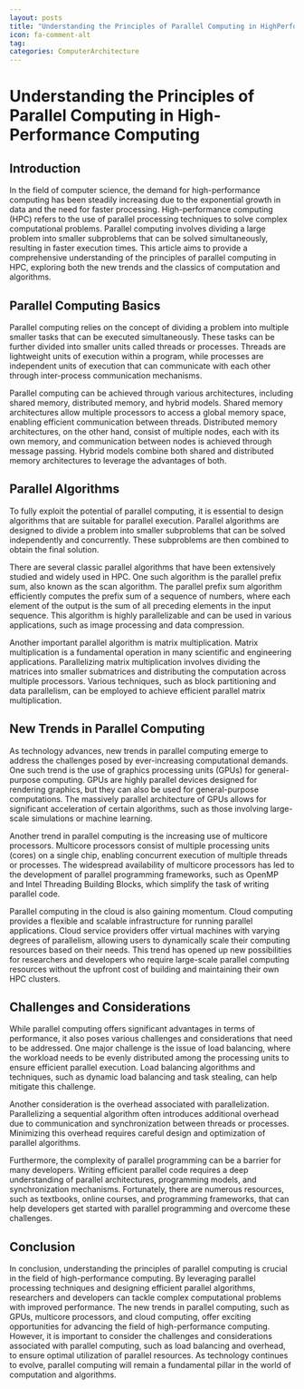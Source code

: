 ```yaml
---
layout: posts
title: "Understanding the Principles of Parallel Computing in HighPerformance Computing"
icon: fa-comment-alt
tag:      
categories: ComputerArchitecture
---
```



# Understanding the Principles of Parallel Computing in High-Performance Computing

## Introduction

In the field of computer science, the demand for high-performance computing has been steadily increasing due to the exponential growth in data and the need for faster processing. High-performance computing (HPC) refers to the use of parallel processing techniques to solve complex computational problems. Parallel computing involves dividing a large problem into smaller subproblems that can be solved simultaneously, resulting in faster execution times. This article aims to provide a comprehensive understanding of the principles of parallel computing in HPC, exploring both the new trends and the classics of computation and algorithms.

## Parallel Computing Basics

Parallel computing relies on the concept of dividing a problem into multiple smaller tasks that can be executed simultaneously. These tasks can be further divided into smaller units called threads or processes. Threads are lightweight units of execution within a program, while processes are independent units of execution that can communicate with each other through inter-process communication mechanisms.

Parallel computing can be achieved through various architectures, including shared memory, distributed memory, and hybrid models. Shared memory architectures allow multiple processors to access a global memory space, enabling efficient communication between threads. Distributed memory architectures, on the other hand, consist of multiple nodes, each with its own memory, and communication between nodes is achieved through message passing. Hybrid models combine both shared and distributed memory architectures to leverage the advantages of both.

## Parallel Algorithms

To fully exploit the potential of parallel computing, it is essential to design algorithms that are suitable for parallel execution. Parallel algorithms are designed to divide a problem into smaller subproblems that can be solved independently and concurrently. These subproblems are then combined to obtain the final solution.

There are several classic parallel algorithms that have been extensively studied and widely used in HPC. One such algorithm is the parallel prefix sum, also known as the scan algorithm. The parallel prefix sum algorithm efficiently computes the prefix sum of a sequence of numbers, where each element of the output is the sum of all preceding elements in the input sequence. This algorithm is highly parallelizable and can be used in various applications, such as image processing and data compression.

Another important parallel algorithm is matrix multiplication. Matrix multiplication is a fundamental operation in many scientific and engineering applications. Parallelizing matrix multiplication involves dividing the matrices into smaller submatrices and distributing the computation across multiple processors. Various techniques, such as block partitioning and data parallelism, can be employed to achieve efficient parallel matrix multiplication.

## New Trends in Parallel Computing

As technology advances, new trends in parallel computing emerge to address the challenges posed by ever-increasing computational demands. One such trend is the use of graphics processing units (GPUs) for general-purpose computing. GPUs are highly parallel devices designed for rendering graphics, but they can also be used for general-purpose computations. The massively parallel architecture of GPUs allows for significant acceleration of certain algorithms, such as those involving large-scale simulations or machine learning.

Another trend in parallel computing is the increasing use of multicore processors. Multicore processors consist of multiple processing units (cores) on a single chip, enabling concurrent execution of multiple threads or processes. The widespread availability of multicore processors has led to the development of parallel programming frameworks, such as OpenMP and Intel Threading Building Blocks, which simplify the task of writing parallel code.

Parallel computing in the cloud is also gaining momentum. Cloud computing provides a flexible and scalable infrastructure for running parallel applications. Cloud service providers offer virtual machines with varying degrees of parallelism, allowing users to dynamically scale their computing resources based on their needs. This trend has opened up new possibilities for researchers and developers who require large-scale parallel computing resources without the upfront cost of building and maintaining their own HPC clusters.

## Challenges and Considerations

While parallel computing offers significant advantages in terms of performance, it also poses various challenges and considerations that need to be addressed. One major challenge is the issue of load balancing, where the workload needs to be evenly distributed among the processing units to ensure efficient parallel execution. Load balancing algorithms and techniques, such as dynamic load balancing and task stealing, can help mitigate this challenge.

Another consideration is the overhead associated with parallelization. Parallelizing a sequential algorithm often introduces additional overhead due to communication and synchronization between threads or processes. Minimizing this overhead requires careful design and optimization of parallel algorithms.

Furthermore, the complexity of parallel programming can be a barrier for many developers. Writing efficient parallel code requires a deep understanding of parallel architectures, programming models, and synchronization mechanisms. Fortunately, there are numerous resources, such as textbooks, online courses, and programming frameworks, that can help developers get started with parallel programming and overcome these challenges.

## Conclusion

In conclusion, understanding the principles of parallel computing is crucial in the field of high-performance computing. By leveraging parallel processing techniques and designing efficient parallel algorithms, researchers and developers can tackle complex computational problems with improved performance. The new trends in parallel computing, such as GPUs, multicore processors, and cloud computing, offer exciting opportunities for advancing the field of high-performance computing. However, it is important to consider the challenges and considerations associated with parallel computing, such as load balancing and overhead, to ensure optimal utilization of parallel resources. As technology continues to evolve, parallel computing will remain a fundamental pillar in the world of computation and algorithms.